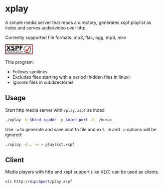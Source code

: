 # xplay

A simple media server that reads a directory, generates xspf playlist as index and serves audio/video over http.

Currently supported file formats: mp3, flac, ogg, mp4, mkv

[![This program produces valid XSPF playlist files.](img/valid-xspf.png)](https://validator.xspf.org/referrer/)

This program:

- Follows symlinks
- Excludes files starting with a period (hidden files in linux)
- Ignores files in subdirectories

## Usage

Start http media server with `/play.xspf` as index:

```bash
./xplay -b $bind_ipaddr -p $bind_port -d ./music
```

Use `-w` to generate and save xspf to file and exit. `-b` and `-p` options will be ignored:

```bash
./xplay -d . -w > playlist.xspf
```

## Client

Media players with http and xspf support (like VLC) can be used as clients.

```bash
vlc http://$ip:$port/play.xspf
```
